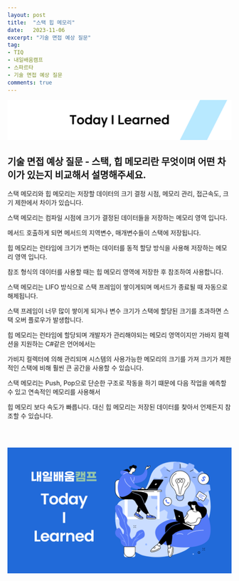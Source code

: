 ```yaml
---
layout: post
title:  "스택 힙 메모리"
date:   2023-11-06
excerpt: "기술 면접 예상 질문"
tag:
- TIQ
- 내일배움캠프
- 스파르타
- 기술 면접 예상 질문
comments: true
---
```


![nbcbanner](/assets/img/TILbanner.png)


## 기술 면접 예상 질문 - 스택, 힙 메모리란 무엇이며 어떤 차이가 있는지 비교해서 설명해주세요.

스택 메모리와 힙 메모리는 저장할 데이터의 크기 결정 시점, 메모리 관리, 접근속도, 크기 제한에서 차이가 있습니다.


스택 메모리는 컴파일 시점에 크기가 결정된 데이터들을 저장하는 메모리 영역 입니다.

메서드 호출하게 되면 메서드의 지역변수, 매개변수들이 스택에 저장됩니다.


힙 메모리는 런타임에 크기가 변하는 데이터를 동적 할당 방식을 사용해 저장하는 메모리 영역 입니다.

참조 형식의 데이터를 사용할 때는 힙 메모리 영역에 저장한 후 참조하여 사용합니다.


스택 메모리는 LIFO 방식으로 스택 프레임이 쌓이게되며 메서드가 종료될 때 자동으로 해제됩니다.

스택 프레임이 너무 많이 쌓이게 되거나 변수 크기가 스택에 할당된 크기를 초과하면 스택 오버 플로우가 발생합니다.


힙 메모리는 런타임에 할당되며 개발자가 관리해야되는 메모리 영역이지만 가바지 컬렉션을 지원하는 C#같은 언어에서는 

가비지 컬렉터에 의해 관리되며 시스템의 사용가능한 메모리의 크기를 가져 크기가 제한적인 스택에 비해 훨씬 큰 공간을 사용할 수 있습니다.


스택 메모리는 Push, Pop으로 단순한 구조로 작동을 하기 떄문에 다음 작업을 예측할 수 있고 연속적인 메모리를 사용해서

힙 메모리 보다 속도가 빠릅니다. 대신 힙 메모리는 저장된 데이터를 찾아서 언제든지 참조할 수 있습니다.



<br/>
<br/>

![nbcthumbnail](/assets/img/thumbnail-image.png)